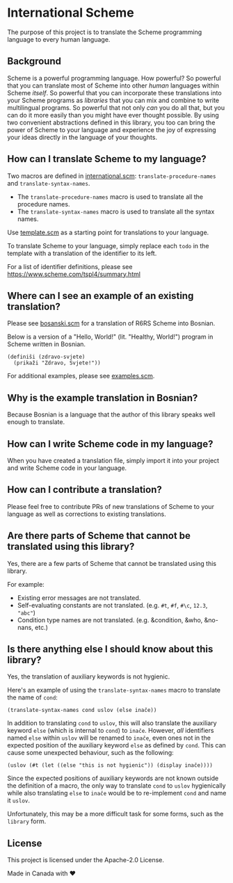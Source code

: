 # International Scheme

The purpose of this project is to translate the Scheme programming language to every human language.

## Background

Scheme is a powerful programming language.  How powerful?  So powerful that you can translate most of Scheme into other _human_ languages within Scheme _itself_.  So powerful that you can incorporate these translations into your Scheme programs as _libraries_ that you can mix and combine to write multilingual programs.  So powerful that not only _can_ you do all that, but you can do it more easily than you might have ever thought possible.  By using two convenient abstractions defined in this library, you too can bring the power of Scheme to your language and experience the joy of expressing your ideas directly in the language of your thoughts.

## How can I translate Scheme to my language?

Two macros are defined in [international.scm](international.scm): `translate-procedure-names` and `translate-syntax-names`.

* The `translate-procedure-names` macro is used to translate all the procedure names.
* The `translate-syntax-names` macro is used to translate all the syntax names.

Use [template.scm](template.scm) as a starting point for translations to your language.

To translate Scheme to your language, simply replace each `todo` in the template with a translation of the identifier to its left.

For a list of identifier definitions, please see https://www.scheme.com/tspl4/summary.html

## Where can I see an example of an existing translation?

Please see [bosanski.scm](bosanski.scm) for a translation of R6RS Scheme into Bosnian.

Below is a version of a "Hello, World!" (lit. "Healthy, World!") program in Scheme written in Bosnian.

```
(definiši (zdravo-svjete)
  (prikaži "Zdravo, Svjete!"))
```

For additional examples, please see [examples.scm](examples.scm).

## Why is the example translation in Bosnian?

Because Bosnian is a language that the author of this library speaks well enough to translate.

## How can I write Scheme code in my language?

When you have created a translation file, simply import it into your project and write Scheme code in your language.

## How can I contribute a translation?

Please feel free to contribute PRs of new translations of Scheme to your language as well as corrections to existing translations.

## Are there parts of Scheme that cannot be translated using this library?

Yes, there are a few parts of Scheme that cannot be translated using this library.

For example:

* Existing error messages are not translated.
* Self-evaluating constants are not translated. (e.g. `#t`, `#f`, `#\c`, `12.3`, `"abc"`)
* Condition type names are not translated. (e.g. &condition, &who, &no-nans, etc.)

## Is there anything else I should know about this library?

Yes, the translation of auxiliary keywords is not hygienic.

Here's an example of using the `translate-syntax-names` macro to translate the name of `cond`:

```
(translate-syntax-names cond uslov (else inače))
```

In addition to translating `cond` to `uslov`, this will also translate the auxiliary keyword `else` (which is internal to `cond`) to `inače`.  However, _all_ identifiers named `else` within `uslov` will be renamed to `inače`, even ones not in the expected position of the auxiliary keyword `else` as defined by `cond`.  This can cause some unexpected behaviour, such as the following:

```
(uslov (#t (let ((else "this is not hygienic")) (display inače))))
```

Since the expected positions of auxiliary keywords are not known outside the definition of a macro, the only way to translate `cond` to `uslov` hygienically while also translating `else` to `inače` would be to re-implement `cond` and name it `uslov`.

Unfortunately, this may be a more difficult task for some forms, such as the `library` form.


## License

This project is licensed under the Apache-2.0 License.



Made in Canada with :heart:
